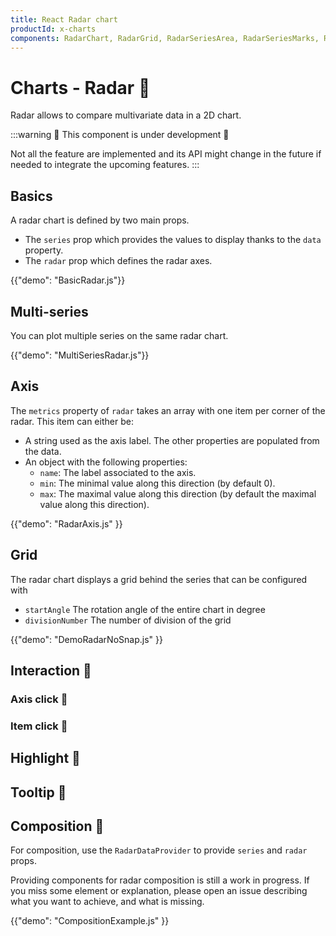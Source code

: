 ```yaml
---
title: React Radar chart
productId: x-charts
components: RadarChart, RadarGrid, RadarSeriesArea, RadarSeriesMarks, RadarDataProvider
---
```


# Charts - Radar 🚧

<p class="description">Radar allows to compare multivariate data in a 2D chart.</p>

:::warning
🚧 This component is under development 🚧

Not all the feature are implemented and its API might change in the future if needed to integrate the upcoming features.
:::

## Basics

A radar chart is defined by two main props.

- The `series` prop which provides the values to display thanks to the `data` property.
- The `radar` prop which defines the radar axes.

{{"demo": "BasicRadar.js"}}

## Multi-series

You can plot multiple series on the same radar chart.

{{"demo": "MultiSeriesRadar.js"}}

## Axis

The `metrics` property of `radar` takes an array with one item per corner of the radar.
This item can either be:

- A string used as the axis label. The other properties are populated from the data.
- An object with the following properties:
  - `name`: The label associated to the axis.
  - `min`: The minimal value along this direction (by default 0).
  - `max`: The maximal value along this direction (by default the maximal value along this direction).

{{"demo": "RadarAxis.js" }}

## Grid

The radar chart displays a grid behind the series that can be configured with

- `startAngle` The rotation angle of the entire chart in degree
- `divisionNumber` The number of division of the grid

{{"demo": "DemoRadarNoSnap.js" }}

## Interaction 🚧

### Axis click 🚧

### Item click 🚧

## Highlight 🚧

## Tooltip 🚧

## Composition 🚧

For composition, use the `RadarDataProvider` to provide `series` and `radar` props.

Providing components for radar composition is still a work in progress.
If you miss some element or explanation, please open an issue describing what you want to achieve, and what is missing.

{{"demo": "CompositionExample.js" }}
